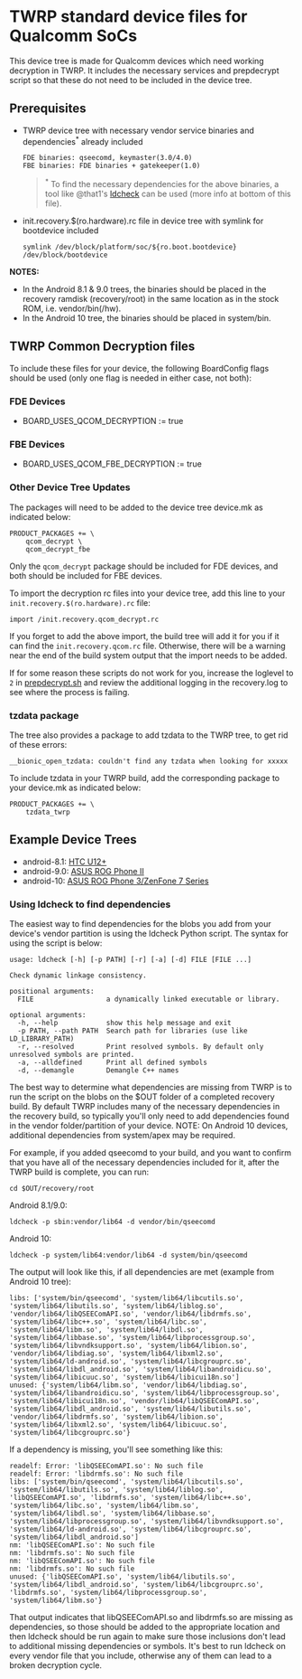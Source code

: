 # TWRP standard device files for Qualcomm SoCs

This device tree is made for Qualcomm devices which need working decryption in TWRP. It includes the necessary services and prepdecrypt script so that these do not need to be included in the device tree.

## Prerequisites
- TWRP device tree with necessary vendor service binaries and dependencies<sup>*</sup> already included
  ```
  FDE binaries: qseecomd, keymaster(3.0/4.0)
  FBE binaries: FDE binaries + gatekeeper(1.0)
  ```
  ><sup>*</sup> To find the necessary dependencies for the above binaries, a tool like @that1's [ldcheck](https://github.com/that1/ldcheck) can be used (more info at bottom of this file).
- init.recovery.$(ro.hardware).rc file in device tree with symlink for bootdevice included
  ```
  symlink /dev/block/platform/soc/${ro.boot.bootdevice} /dev/block/bootdevice
  ```
**NOTES:**
- In the Android 8.1 & 9.0 trees, the binaries should be placed in the recovery ramdisk (recovery/root) in the same location as in the stock ROM, i.e. vendor/bin(/hw).
- In the Android 10 tree, the binaries should be placed in system/bin.

## TWRP Common Decryption files
To include these files for your device, the following BoardConfig flags should be used (only one flag is needed in either case, not both):
### FDE Devices
- BOARD_USES_QCOM_DECRYPTION := true
### FBE Devices
- BOARD_USES_QCOM_FBE_DECRYPTION := true
### Other Device Tree Updates
The packages will need to be added to the device tree device.mk as indicated below:
```
PRODUCT_PACKAGES += \
    qcom_decrypt \
    qcom_decrypt_fbe
```
Only the `qcom_decrypt` package should be included for FDE devices, and both should be included for FBE devices.

To import the decryption rc files into your device tree, add this line to your `init.recovery.$(ro.hardware).rc` file:
```
import /init.recovery.qcom_decrypt.rc
```

If you forget to add the above import, the build tree will add it for you if it can find the `init.recovery.qcom.rc` file. Otherwise, there will be a warning near the end of the build system output that the import needs to be added.

If for some reason these scripts do not work for you, increase the loglevel to `2` in [prepdecrypt.sh](https://github.com/TeamWin/android_device_qcom_twrp-common/blob/android-8.1/crypto/sbin/prepdecrypt.sh#L22) and review the additional logging in the recovery.log to see where the process is failing.

### tzdata package
The tree also provides a package to add tzdata to the TWRP tree, to get rid of these errors:
```
__bionic_open_tzdata: couldn't find any tzdata when looking for xxxxx
```

To include tzdata in your TWRP build, add the corresponding package to your device.mk as indicated below:
```
PRODUCT_PACKAGES += \
    tzdata_twrp
```

## Example Device Trees
- android-8.1: [HTC U12+](https://github.com/TeamWin/android_device_htc_ime/tree/android-8.1/recovery/root)
- android-9.0: [ASUS ROG Phone II](https://github.com/CaptainThrowback/android_device_asus_I001D/tree/android-9.0/recovery/root)
- android-10: [ASUS ROG Phone 3/ZenFone 7 Series](https://github.com/CaptainThrowback/android_device_asus_sm8250-common/tree/android-10/recovery/root)


### Using ldcheck to find dependencies
The easiest way to find dependencies for the blobs you add from your device's vendor partition is using the ldcheck Python script. The syntax for using the script is below:
```
usage: ldcheck [-h] [-p PATH] [-r] [-a] [-d] FILE [FILE ...]

Check dynamic linkage consistency.

positional arguments:
  FILE                  a dynamically linked executable or library.

optional arguments:
  -h, --help            show this help message and exit
  -p PATH, --path PATH  Search path for libraries (use like LD_LIBRARY_PATH)
  -r, --resolved        Print resolved symbols. By default only unresolved symbols are printed.
  -a, --alldefined      Print all defined symbols
  -d, --demangle        Demangle C++ names
```
The best way to determine what dependencies are missing from TWRP is to run the script on the blobs on the $OUT folder of a completed recovery build.
By default TWRP includes many of the necessary dependencies in the recovery build, so typically you'll only need to add dependencies found in the vendor folder/partition of your device.
NOTE: On Android 10 devices, additional dependencies from system/apex may be required.

For example, if you added qseecomd to your build, and you want to confirm that you have all of the necessary dependencies included for it, after the TWRP build is complete, you can run:
```
cd $OUT/recovery/root
```
Android 8.1/9.0:
```
ldcheck -p sbin:vendor/lib64 -d vendor/bin/qseecomd
```
Android 10:
```
ldcheck -p system/lib64:vendor/lib64 -d system/bin/qseecomd
```
The output will look like this, if all dependencies are met (example from Android 10 tree):
```
libs: ['system/bin/qseecomd', 'system/lib64/libcutils.so', 'system/lib64/libutils.so', 'system/lib64/liblog.so', 'vendor/lib64/libQSEEComAPI.so', 'vendor/lib64/libdrmfs.so', 'system/lib64/libc++.so', 'system/lib64/libc.so', 'system/lib64/libm.so', 'system/lib64/libdl.so', 'system/lib64/libbase.so', 'system/lib64/libprocessgroup.so', 'system/lib64/libvndksupport.so', 'system/lib64/libion.so', 'vendor/lib64/libdiag.so', 'system/lib64/libxml2.so', 'system/lib64/ld-android.so', 'system/lib64/libcgrouprc.so', 'system/lib64/libdl_android.so', 'system/lib64/libandroidicu.so', 'system/lib64/libicuuc.so', 'system/lib64/libicui18n.so']
unused: {'system/lib64/libm.so', 'vendor/lib64/libdiag.so', 'system/lib64/libandroidicu.so', 'system/lib64/libprocessgroup.so', 'system/lib64/libicui18n.so', 'vendor/lib64/libQSEEComAPI.so', 'system/lib64/libdl_android.so', 'system/lib64/libutils.so', 'vendor/lib64/libdrmfs.so', 'system/lib64/libion.so', 'system/lib64/libxml2.so', 'system/lib64/libicuuc.so', 'system/lib64/libcgrouprc.so'}
```
If a dependency is missing, you'll see something like this:
```
readelf: Error: 'libQSEEComAPI.so': No such file
readelf: Error: 'libdrmfs.so': No such file
libs: ['system/bin/qseecomd', 'system/lib64/libcutils.so', 'system/lib64/libutils.so', 'system/lib64/liblog.so', 'libQSEEComAPI.so', 'libdrmfs.so', 'system/lib64/libc++.so', 'system/lib64/libc.so', 'system/lib64/libm.so', 'system/lib64/libdl.so', 'system/lib64/libbase.so', 'system/lib64/libprocessgroup.so', 'system/lib64/libvndksupport.so', 'system/lib64/ld-android.so', 'system/lib64/libcgrouprc.so', 'system/lib64/libdl_android.so']
nm: 'libQSEEComAPI.so': No such file
nm: 'libdrmfs.so': No such file
nm: 'libQSEEComAPI.so': No such file
nm: 'libdrmfs.so': No such file
unused: {'libQSEEComAPI.so', 'system/lib64/libutils.so', 'system/lib64/libdl_android.so', 'system/lib64/libcgrouprc.so', 'libdrmfs.so', 'system/lib64/libprocessgroup.so', 'system/lib64/libm.so'}
```
That output indicates that libQSEEComAPI.so and libdrmfs.so are missing as dependencies, so those should be added to the appropriate location and then ldcheck should be run again to make sure those inclusions don't lead to additional missing dependencies or symbols.
It's best to run ldcheck on every vendor file that you include, otherwise any of them can lead to a broken decryption cycle.